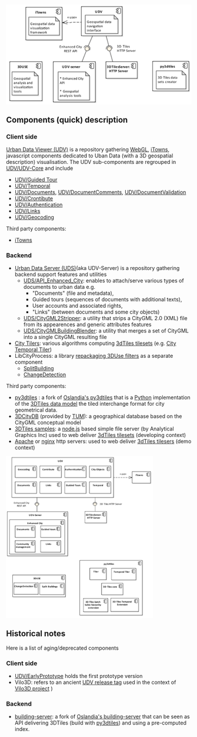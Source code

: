 <img src="Diagrams/ComponentDiagram-macro-components-with-notes.png"
     align=center
     alt="ComponentDiagram-macro-components-with-notes.png" 
     width="600"
     border="0">

## Components (quick) description
### Client side
<a name="ComponentUDV"></a>[Urban Data Viewer (UDV)](https://github.com/MEPP-team/UDV) is a repository gathering [WebGL](https://en.wikipedia.org/wiki/WebGL), [iTowns](https://github.com/iTowns/itowns), javascript components dedicated to Uban Data (with a 3D geospatial description) visualisation. The UDV sub-components are regrouped in [UDV/UDV-Core](https://github.com/MEPP-team/UDV/tree/master/UDV-Core) and include
 - <a name="ComponentUDVGuidedTour"></a>[UDV/Guided Tour](https://github.com/MEPP-team/UDV/tree/master/UDV-Core/src/Modules/GuidedTour)
 - <a name="ComponentUDVTemporal"></a>[UDV/Temporal](https://github.com/MEPP-team/UDV/tree/master/UDV-Core/src/Modules/Temporal)
 - <a name="ComponentUDVDocuments"></a>[UDV/Documents](https://github.com/MEPP-team/UDV/tree/master/UDV-Core/src/Modules/Documents), [UDV/DocumentComments](https://github.com/MEPP-team/UDV/tree/master/UDV-Core/src/Extensions/DocumentComments), [UDV/DocumentValidation](https://github.com/MEPP-team/UDV/tree/master/UDV-Core/src/Extensions/DocumentValidation)
 - <a name="ComponentUDVContribute"></a>[UDV/Crontibute](https://github.com/MEPP-team/UDV/tree/master/UDV-Core/src/Extensions/Contribute)
 - <a name="ComponentUDVAuthentication"></a>[UDV/Authentication](https://github.com/MEPP-team/UDV/tree/master/UDV-Core/src/Extensions/Authentication)
 - <a name="ComponentUDVLinks"></a>[UDV/Links](https://github.com/MEPP-team/UDV/tree/master/UDV-Core/src/Modules/Links)
 - <a name="ComponentUDVGeocoding"></a>[UDV/Geocoding](https://github.com/MEPP-team/UDV/tree/master/UDV-Core/src/Extensions/Geocoding)

Third party components:<br>
 - [iTowns](https://github.com/iTowns/itowns)
      
### Backend 
 - <a name="ComponentUDS"></a>[Urban Data Server (UDS)](https://github.com/MEPP-team/UDV-server)(aka UDV-Server) is a repository gathering backend support features and utilities
   * <a name="ComponentUDSAPIEnhancedCity"></a>[UDS/API_Enhanced_City](https://github.com/MEPP-team/UDV-server/tree/master/API_Enhanced_City): enables to attach/serve various types of documents to urban data e.g.
     - "Documents" (file and metadata), 
     - Guided tours (sequences of documents with additional texts),
     - User accounts and associated rights,
     - "Links" (between documents and some city objects)
   * [UDS/CityGML2Stripper](https://github.com/MEPP-team/UDV-server/tree/master/Utils/CityGML2Stripper): a utility that strips a CityGML 2.0 (XML) file from its appearences and generic attributes features
   * [UDS/CityGMLBuildingBlender](https://github.com/MEPP-team/UDV-server/tree/master/Utils/CityGMLBuildingBlender): a utility that merges a set of CityGML into a single CityGML resulting file
 - <a name="ComponentUDSCityTilers"></a>[City Tilers](https://github.com/MEPP-team/py3dtiles/tree/Tiler/Tilers/CityTiler): various algorithms computing [3dTiles tilesets](https://github.com/AnalyticalGraphicsInc/3d-tiles) (e.g. [City Temporal Tiler](https://github.com/MEPP-team/py3dtiles/blob/Tiler/Tilers/CityTiler/CityTemporalTiler.py))
 - LibCityProcess: a library [repackaging 3DUse filters](https://github.com/MEPP-team/3DUSE/issues/39) as a separate component
   * <a name="ComponentUDSSplitBuilding"></a>[SplitBuilding](https://github.com/EricBoix/3DUSE/blob/master/src/utils/cmdline/splitCityGMLBuildings.cxx)
   * <a name="ComponentUDSChangeDetection"></a>[ChangeDetection](https://github.com/EricBoix/3DUSE/blob/master/src/utils/cmdline/extractBuildingsConstructionDemolitionDates.cxx)
      
Third party components:<br>    
 - <a name="ComponentUDSPy3DTiles"></a>[py3dtiles](https://github.com/MEPP-Team/py3dtiles/) : a fork of [Oslandia's py3dtiles](https://github.com/Oslandia/py3dtiles/) that is a [Python](https://en.wikipedia.org/wiki/Python_(programming_language)) implementation of the [3DTiles data model](https://github.com/AnalyticalGraphicsInc/3d-tiles) the tiled interchange format for city geometrical data.
 - <a name="ComponentUDS3DCityDB"></a>[3DCityDB](https://www.3dcitydb.org/3dcitydb/) (provided by [TUM](https://www.lrg.tum.de/gis/startseite/)): a geographical database based on the CityGML conceptual model
 - [3DTiles samples](https://github.com/AnalyticalGraphicsInc/3d-tiles-samples): a [node.js](https://nodejs.org/en/) based simple file server (by Analytical Graphics Inc) used to web deliver [3dTiles tilesets](https://github.com/AnalyticalGraphicsInc/3d-tiles) (developing context)
 - [Apache](https://en.wikipedia.org/wiki/Apache_HTTP_Server) or [nginx](https://nginx.org/en/) http servers: used to web deliver [3dTiles tilesers](https://github.com/AnalyticalGraphicsInc/3d-tiles) (demo context)
   
<img src="Diagrams/ComponentDiagram-macro-components-and-subcomponents.png"
     align=center
     alt="ComponentDiagram-macro-components-and-subcomponents.png"
     width="400"
     border="0">
       
## Historical notes
Here is a list of aging/deprecated components
### Client side
 - [UDV/EarlyPrototype](https://github.com/MEPP-team/UDV/tree/master/EarlyPrototype) holds the first prototype version
 - Vilo3D: refers to an ancient [UDV release tag](https://github.com/MEPP-team/UDV/releases/tag/Vilo3D-Demo-1.0) used in the context of [Vilo3D project](http://imu.universite-lyon.fr/projet/vilo-3d-la-fabrique-urbaine-des-processus-a-leurs-representations-3d/) )
### Backend      
 - [building-server](https://github.com/MEPP-team/building-server/): a fork of [Oslandia's building-server](https://github.com/Oslandia/building-server/) that can be seen as API delivering 3DTiles (build with [py3dtiles](https://github.com/MEPP-Team/py3dtiles/)) and using a pre-computed index.
